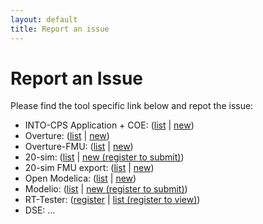 ```yaml
---
layout: default
title: Report an issue
---
```


# Report an Issue

Please find the tool specific link below and repot the issue:

* INTO-CPS Application + COE: ([list](https://github.com/into-cps/INTO-CPS_Application/issues) | [new](https://github.com/into-cps/INTO-CPS_Application/issues/new))
* Overture: ([list](https://github.com/overturetool/overture/issues) | [new](https://github.com/overturetool/overture/issues/new))
 * Overture-FMU: ([list](https://github.com/overturetool/overture-fmu/issues) | [new](https://github.com/overturetool/overture-fmu/issues/new))
* 20-sim: ([list](http://www.20sim.com/forum/viewforum.php?f=7) | [new (register to submit)](http://www.20sim.com/forum/viewforum.php?f=7))
 * 20-sim FMU export: ([list](https://github.com/controllab/fmi-export-20sim/issues) | [new](https://github.com/controllab/fmi-export-20sim/issues/new))
* Open Modelica: ([list](https://trac.openmodelica.org/OpenModelica/report) | [new](https://trac.openmodelica.org/OpenModelica/newticket))
* Modelio: ([list](http://forge.modelio.org/projects/modelio3/issues) | [new (register to submit)](http://forge.modelio.org/projects/modelio3/issues))
* RT-Tester: ([register](https://software.verified.de/mantis/signup_page.php) | [list (register to view)](https://software.verified.de/mantis?project_id=76))
* DSE: …
